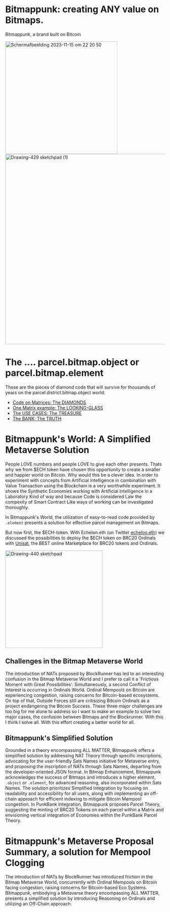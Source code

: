 # Bitmappunk: creating ANY value on Bitmaps.
Bitmappunk, a brand built on Bitcoin


<img width="354" alt="Scherm­afbeelding 2023-11-15 om 22 20 50" src="https://github.com/wiard/Umeko/assets/900114/e5f349e0-5a30-4736-80e4-26db7fc6d4b0">
<img width="599" alt="Drawing-429 sketchpad (1)" src="https://github.com/wiard/Umeko/assets/900114/a7ebaff7-2125-48a5-974a-cf9da115e8da">


# The .... parcel.bitmap.object or parcel.bitmap.element
These are the pieces of diamond code that will survive for thousands of years on the parcel.district.bitmap.object world.
- [Code on Matrices: The DIAMONDS](/docs/codebase.md)
- [One Matrix example: The LOOKING-GLASS](/docs/story.md)
- [The USE CASES: The TREASURE](/docs/usecases.md)
- [The BANK: The TRUTH](/docs/bank.md)


# Bitmappunk's World: A Simplified Metaverse Solution

People LOVE numbers and people LOVE to give each other presents. Thats why we from $ECH token have chosen this opportunity to create a smaller and happier world on Bitcoin. Why would this be a clever idea. In order to experiment with concepts from Artificial Intelligence in combination with Value Transaction using the Blockchain is a very worthwhile experiment. It shows the Synthetic Economies working with Artificial Intelligence in a Laboratory Kind of way and because Code is considered Law the compexity of Smart Contract Like ways of working can be investigated thoroughly.

In Bitmappunk's World, the utilization of easy-to-read code provided by `.element` presents a solution for effective parcel management on Bitmaps.

But now first, the $ECH-token. With Echelon.eth (on Twitter [echelon.eth](https://twitter.com/@html_eth)) we discussed the possibilities to deploy the $ECH token on BRC20 Ordinals with 
[Unisat](https://unisat.io), the BEST online Marketplace for BRC20 tokens and Ordinals.


<img width="307" alt="Drawing-440 sketchpad" src="https://github.com/wiard/punkbank/assets/900114/cccd77c8-c448-45be-acc1-03ee2788b301">



## Challenges in the Bitmap Metaverse World

The introduction of NATs proposed by BlockRunner has led to an interesting confusion in the Bitmap Metaverse World and I prefer to call it a 'Frictious Moment with Great Possibilities'. Simultaneously, a second Conflict of Interest is occurring in Ordinals World. Ordinal Mempools on Bitcoin are experiencing congestion, raising concerns for Bitcoin-based ecosystems. On top of that, Outside Forces still are critisizing Bitcoin Ordinals as a project endangering the Bitcoin Success. These three major challenges are too big for me alone to address so I want to make an example to solve two major cases, the confusion between Bitmaps and the Blockrunner. With this I think I solve all.  With this effort creating a better world for all. 

## Bitmappunk's Simplified Solution

Grounded in a theory encompassing ALL MATTER, Bitmappunk offers a simplified solution by addressing NAT Theory through specific inscriptions, advocating for the user-friendly Sats Names initiative for Metaverse entry, and proposing the inscription of NATs through Sats Names, departing from the developer-oriented JSON format. In Bitmap Enhancement, Bitmappunk acknowledges the success of Bitmaps and introduces a higher element, `.object` or `.element`, for advanced reasoning, also incorporated within Sats Names. The solution prioritizes Simplified Integration by focusing on readability and accessibility for all users, along with implementing an off-chain approach for efficient indexing to mitigate Bitcoin Mempool congestion. In PunkBank Integration, Bitmappunk proposes Parcel Theory, suggesting the minting of BRC20 Tokens on each parcel within a Matrix and envisioning vertical integration of Economies within the PunkBank Parcel Theory.

# Bitmappunk's Metaverse Proposal Summary, a solution for Mempool Clogging

The introduction of NATs by BlockRunner has introduced friction in the Bitmap Metaverse World, concurrently with Ordinal Mempools on Bitcoin facing congestion, raising concerns for Bitcoin-based Eco Systems. Bitmappunk, embodying a Metaverse theory encompassing ALL MATTER, presents a simplified solution by introducing Reasoning on Ordinals and utilizing an Off-Chain approach.



